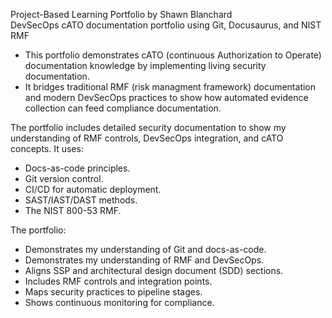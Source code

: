Project-Based Learning Portfolio by Shawn Blanchard<br>
DevSecOps cATO documentation portfolio using Git, Docusaurus, and NIST RMF<br>

- This portfolio demonstrates cATO (continuous Authorization to Operate) documentation knowledge by implementing living security documentation. 
- It bridges traditional RMF (risk managment framework) documentation and modern DevSecOps practices to show how automated evidence collection can feed compliance documentation.<br> 

The portfolio includes detailed security documentation to show my understanding of RMF controls, DevSecOps integration, and cATO concepts. It uses:<br>
- Docs-as-code principles.<br>
- Git version control.<br>
- CI/CD for automatic deployment.<br>
- SAST/IAST/DAST methods.<br>
- The NIST 800-53 RMF.<br> 

The portfolio:<br>
- Demonstrates my understanding of Git and docs-as-code.<br>
- Demonstrates my understanding of RMF and DevSecOps.<br>
- Aligns SSP and architectural design document (SDD) sections.<br>
- Includes RMF controls and integration points.<br>
- Maps security practices to pipeline stages.<br>
- Shows continuous monitoring for compliance.<br>

